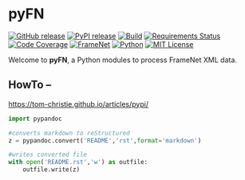 # pyFN
[![GitHub release][release-image]][release-url]
[![PyPI release][pypi-image]][pypi-url]
[![Build][travis-image]][travis-url]
[![Requirements Status][req-image]][req-url]
[![Code Coverage][coverage-image]][coverage-url]
[![FrameNet][framenet-image]][framenet-url]
[![Python][python-image]][python-url]
[![MIT License][license-image]][license-url]

Welcome to **pyFN**, a Python modules to process FrameNet XML data.

## HowTo &ndash;

https://tom-christie.github.io/articles/pypi/

```python
import pypandoc

#converts markdown to reStructured
z = pypandoc.convert('README','rst',format='markdown')

#writes converted file
with open('README.rst','w') as outfile:
    outfile.write(z)
```

[release-image]:https://img.shields.io/github/release/akb89/pyFN.svg?style=flat-square
[release-url]:https://github.com/akb89/pyFN/releases/latest
[pypi-image]:https://img.shields.io/pypi/v/pyFN.svg?style=flat-square
[pypi-url]:https://github.com/akb89/pyFN/releases/latest
[travis-image]:https://img.shields.io/travis/akb89/pyFN.svg?style=flat-square
[travis-url]:https://travis-ci.org/akb89/pyFN
[coverage-image]:https://img.shields.io/coveralls/akb89/pyFN/master.svg?style=flat-square
[coverage-url]:https://coveralls.io/github/akb89/pyFN?branch=master
[framenet-image]:https://img.shields.io/badge/framenet-1.5%E2%87%A1-blue.svg?style=flat-square
[framenet-url]:https://framenet.icsi.berkeley.edu/fndrupal
[python-image]:https://img.shields.io/pypi/pyversions/pyFN.svg?style=flat-square
[python-url]:https://github.com/akb89/pyFN/releases/latest
[license-image]:http://img.shields.io/badge/license-MIT-000000.svg?style=flat-square
[license-url]:LICENSE.txt
[req-url]:https://github.com/akb89/pyFN/releases/latest
[req-image]: https://img.shields.io/requires/github/akb89/pyFN.svg?style=flat-square
